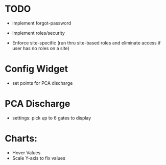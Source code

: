 TODO
=====

* implement forgot-password

* implement roles/security
* Enforce site-specific (run thru site-based roles and eliminate access if user has no roles on a site)

Config Widget
=============
- set points for PCA discharge

PCA Discharge
=============
- settings: pick up to 6 gates to display

Charts:
=======

- Hover Values
- Scale Y-axis to fix values
